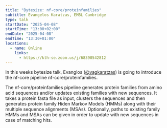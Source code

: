 ```yaml
---
title: "Bytesize: nf-core/proteinfamilies"
subtitle: Evangelos Karatzas, EMBL Cambridge
type: talk
startDate: "2025-04-08"
startTime: "13:00+02:00"
endDate: "2025-04-08"
endTime: "13:30+01:00"
locations:
  - name: Online
    links:
      - https://kth-se.zoom.us/j/68390542812
---
```


In this weeks bytesize talk, Evanglos ([@vagkaratzas](https://github.com/vagkaratzas)) is going to introduce the nf-core pipeline nf-core/proteinfamilies.

The nf-core/proteinfamilies pipeline generates protein families from amino acid sequences and/or updates existing families with new sequences.
It takes a protein fasta file as input, clusters the sequences and then generates protein family Hiden Markov Models (HMMs) along with their multiple sequence alignments (MSAs).
Optionally, paths to existing family HMMs and MSAs can be given in order to update with new sequences in case of matching hits.
